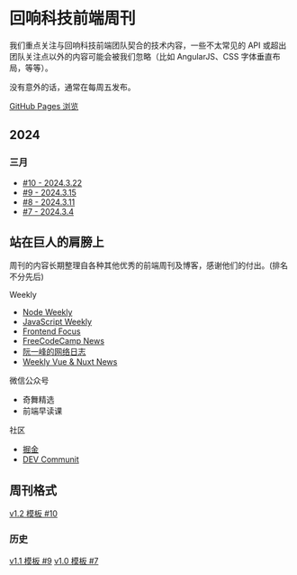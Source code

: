 # 回响科技前端周刊

我们重点关注与回响科技前端团队契合的技术内容，一些不太常见的 API 或超出团队关注点以外的内容可能会被我们忽略（比如 AngularJS、CSS 字体垂直布局，等等）。

没有意外的话，通常在每周五发布。

[GitHub Pages 浏览](https://echotechfe.github.io/weekly)

## 2024

### 三月

- [#10 - 2024.3.22](/docs/issue-10.md)
- [#9 - 2024.3.15](/docs/issue-9.md)
- [#8 - 2024.3.11](/docs/issue-8.md)
- [#7 - 2024.3.4](/docs/issue-7.md)

## 站在巨人的肩膀上

周刊的内容长期整理自各种其他优秀的前端周刊及博客，感谢他们的付出。(排名不分先后)

Weekly

- [Node Weekly](https://nodeweekly.com)
- [JavaScript Weekly](https://javascriptweekly.com)
- [Frontend Focus](https://frontendfoc.us/)
- [FreeCodeCamp News](https://www.freecodecamp.org/news)
- [阮一峰的网络日志](https://www.ruanyifeng.com/blog)
- [Weekly Vue & Nuxt News](https://weekly-vue.news)

微信公众号

- 奇舞精选
- 前端早读课

社区

- [掘金](https://juejin.cn/)
- [DEV Communit](https://dev.to/)

## 周刊格式

[v1.2 模板 #10](/templates/v1.2.md)

### 历史

[v1.1 模板 #9](/templates/v1.1.md)
[v1.0 模板 #7](/templates/v1.0.md)
